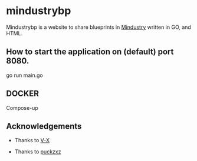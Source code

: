 # mindustrybp

Mindustrybp is a website to share blueprints in [Mindustry](https://mindustrygame.github.io/) written in GO, and HTML.  

## How to start the application on (default) port 8080.
go run main.go

## DOCKER
Compose-up

## Acknowledgements

* Thanks to [V-X](https://github.com/ImVexed)

* Thanks to [puckzxz](https://github.com/puckzxz)

